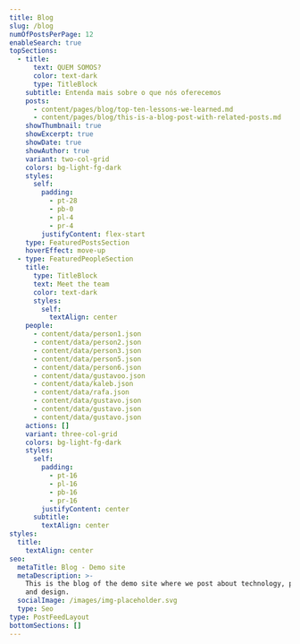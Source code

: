 ```yaml
---
title: Blog
slug: /blog
numOfPostsPerPage: 12
enableSearch: true
topSections:
  - title:
      text: QUEM SOMOS?
      color: text-dark
      type: TitleBlock
    subtitle: Entenda mais sobre o que nós oferecemos
    posts:
      - content/pages/blog/top-ten-lessons-we-learned.md
      - content/pages/blog/this-is-a-blog-post-with-related-posts.md
    showThumbnail: true
    showExcerpt: true
    showDate: true
    showAuthor: true
    variant: two-col-grid
    colors: bg-light-fg-dark
    styles:
      self:
        padding:
          - pt-28
          - pb-0
          - pl-4
          - pr-4
        justifyContent: flex-start
    type: FeaturedPostsSection
    hoverEffect: move-up
  - type: FeaturedPeopleSection
    title:
      type: TitleBlock
      text: Meet the team
      color: text-dark
      styles:
        self:
          textAlign: center
    people:
      - content/data/person1.json
      - content/data/person2.json
      - content/data/person3.json
      - content/data/person5.json
      - content/data/person6.json
      - content/data/gustavoo.json
      - content/data/kaleb.json
      - content/data/rafa.json
      - content/data/gustavo.json
      - content/data/gustavo.json
      - content/data/gustavo.json
    actions: []
    variant: three-col-grid
    colors: bg-light-fg-dark
    styles:
      self:
        padding:
          - pt-16
          - pl-16
          - pb-16
          - pr-16
        justifyContent: center
      subtitle:
        textAlign: center
styles:
  title:
    textAlign: center
seo:
  metaTitle: Blog - Demo site
  metaDescription: >-
    This is the blog of the demo site where we post about technology, product,
    and design.
  socialImage: /images/img-placeholder.svg
  type: Seo
type: PostFeedLayout
bottomSections: []
---
```

